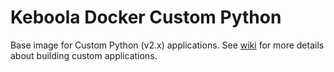 # Keboola Docker Custom Python
Base image for Custom Python (v2.x) applications. See [wiki](https://sites.google.com/a/keboola.com/wiki/home/keboola-connection/devel-space/integrating-with-kbc/custom-applications) for more details about building custom applications.

